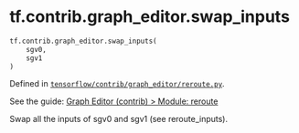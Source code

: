 <div itemscope itemtype="http://developers.google.com/ReferenceObject">
<meta itemprop="name" content="tf.contrib.graph_editor.swap_inputs" />
</div>

# tf.contrib.graph_editor.swap_inputs

``` python
tf.contrib.graph_editor.swap_inputs(
    sgv0,
    sgv1
)
```



Defined in [`tensorflow/contrib/graph_editor/reroute.py`](https://www.tensorflow.org/code/tensorflow/contrib/graph_editor/reroute.py).

See the guide: [Graph Editor (contrib) > Module: reroute](../../../../../api_guides/python/contrib.graph_editor.md#Module_reroute)

Swap all the inputs of sgv0 and sgv1 (see reroute_inputs).